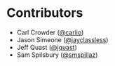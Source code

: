 Contributors
===

* Carl Crowder ([@carlio](https://github.com/carlio))
* Jason Simeone ([@jayclassless](https://github.com/jayclassless))
* Jeff Quast ([@jquast](https://github.com/jquast))
* Sam Spilsbury ([@smspillaz](https://github.com/smspillaz))
